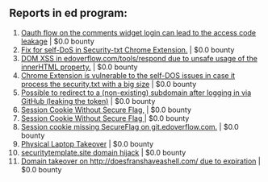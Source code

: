 ## Reports in ed program:
1. [Oauth flow on the comments widget login can lead to the access code leakage](https://hackerone.com/reports/292783) | $0.0 bounty
2. [Fix for self-DoS in Security-txt Chrome Extension.](https://hackerone.com/reports/299460) | $0.0 bounty
3. [DOM XSS in edoverflow.com/tools/respond due to unsafe usage of the innerHTML property.](https://hackerone.com/reports/341969) | $0.0 bounty
4. [Chrome Extension is vulnerable to the self-DOS issues in case it process the security.txt with a big size](https://hackerone.com/reports/290955) | $0.0 bounty
5. [Possible to redirect to a (non-existing) subdomain after logging in via GitHub (leaking the token)](https://hackerone.com/reports/292825) | $0.0 bounty
6. [Session Cookie Without Secure Flag,](https://hackerone.com/reports/343095) | $0.0 bounty
7. [Session Cookie Without Secure Flag ](https://hackerone.com/reports/343928) | $0.0 bounty
8. [Session cookie missing SecureFlag on git.edoverflow.com.](https://hackerone.com/reports/345166) | $0.0 bounty
9. [Physical Laptop Takeover](https://hackerone.com/reports/393615) | $0.0 bounty
10. [securitytemplate.site domain hijack](https://hackerone.com/reports/538651) | $0.0 bounty
11. [Domain takeover on http://doesfranshaveashell.com/ due to expiration](https://hackerone.com/reports/692068) | $0.0 bounty
